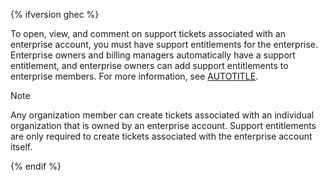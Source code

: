 {% ifversion ghec %}

To open, view, and comment on support tickets associated with an enterprise account, you must have support entitlements for the enterprise. Enterprise owners and billing managers automatically have a support entitlement, and enterprise owners can add support entitlements to enterprise members. For more information, see [AUTOTITLE](/enterprise-cloud@latest/admin/user-management/managing-users-in-your-enterprise/managing-support-entitlements-for-your-enterprise).

> [!NOTE]
> Any organization member can create tickets associated with an individual organization that is owned by an enterprise account. Support entitlements are only required to create tickets associated with the enterprise account itself.

{% endif %}
